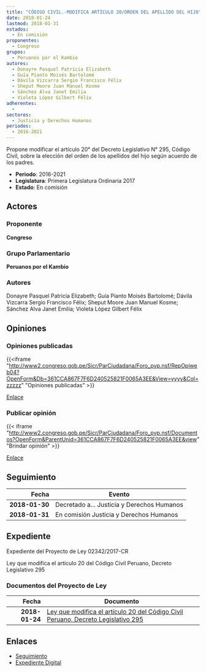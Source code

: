 ```yaml
---
title: "CÓDIGO CIVIL.-MODIFICA ARTÍCULO 20/ORDEN DEL APELLIDO DEL HIJO"
date: 2018-01-24
lastmod: 2018-01-31
estados: 
  - En comisión
proponentes: 
  - Congreso
grupos: 
  - Peruanos por el Kambio
autores: 
  - Donayre Pasquel Patricia Elizabeth
  - Guía Pianto Moisés Bartolomé
  - Dávila Vizcarra Sergio Francisco Félix
  - Sheput Moore Juan Manuel Kosme
  - Sánchez Alva Janet Emilia
  - Violeta López Gilbert Félix
adherentes: 
  - 
sectores: 
  - Justicia y Derechos Humanos
periodos: 
  - 2016-2021
---
```


Propone modificar el artículo 20° del Decreto Legislativo N° 295, Código Civil, sobre la elección del orden de los apellidos del hijo según acuerdo de los padres.

- **Periodo**: 2016-2021
- **Legislatura**: Primera Legislatura Ordinaria 2017
- **Estado**: En comisión

## Actores

### Proponente

**Congreso**

### Grupo Parlamentario

**Peruanos por el Kambio**

### Autores

Donayre Pasquel Patricia Elizabeth; Guía Pianto Moisés Bartolomé; Dávila Vizcarra Sergio Francisco Félix; Sheput Moore Juan Manuel Kosme; Sánchez Alva Janet Emilia; Violeta López Gilbert Félix


## Opiniones

### Opiniones publicadas

{{<iframe "http://www2.congreso.gob.pe/Sicr/ParCiudadana/Foro_pvp.nsf/RepOpiweb04?OpenForm&Db=361CCA867F7F6D240525821F0065A3EE&View=yyyy&Col=zzzzz" "Opiniones publicadas" >}}

[Enlace](http://www2.congreso.gob.pe/Sicr/ParCiudadana/Foro_pvp.nsf/RepOpiweb04?OpenForm&Db=361CCA867F7F6D240525821F0065A3EE&View=yyyy&Col=zzzzz)
### Publicar opinión

{{< iframe "http://www2.congreso.gob.pe/Sicr/ParCiudadana/Foro_pvp.nsf/Documentos?OpenForm&ParentUnid=361CCA867F7F6D240525821F0065A3EE&view" "Brindar opinión" >}}

[Enlace](http://www2.congreso.gob.pe/Sicr/ParCiudadana/Foro_pvp.nsf/Documentos?OpenForm&ParentUnid=361CCA867F7F6D240525821F0065A3EE&view)

## Seguimiento

| Fecha | Evento |
|------:|--------|
| **2018-01-30** | Decretado a... Justicia y Derechos Humanos|
| **2018-01-31** | En comisión Justicia y Derechos Humanos|


## Expediente

Expediente del Proyecto de Ley 02342/2017-CR

Ley que modifica el artículo 20 del Código Civil Peruano, Decreto Legislativo 295


### Documentos del Proyecto de Ley

| Fecha | Documento |
|------:|--------|
| **2018-01-24** | [Ley que modifica el artículo 20 del Código Civil Peruano, Decreto Legislativo 295](http://www.leyes.congreso.gob.pe/Documentos/2016_2021/Proyectos_de_Ley_y_de_Resoluciones_Legislativas/PL02342_20180124.pdf) |

## Enlaces 

- [Seguimiento](http://www2.congreso.gob.pehttp://www2.congreso.gob.pe/Sicr/TraDocEstProc/CLProLey2016.nsf/f7fff46988ca05b1052578e100829cc7/74605b5e35bc96cc0525821f006364fe?OpenDocument)
- [Expediente Digital](http://www2.congreso.gob.pehttp://www2.congreso.gob.pe/Sicr/TraDocEstProc/CLProLey2016.nsf/f7fff46988ca05b1052578e100829cc7/74605b5e35bc96cc0525821f006364fe?OpenDocument&Click=05257FB7005EB655.eb71d0cf91d8294e05256cdf006b5706/$Body/0.1C6C)
